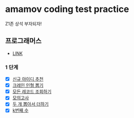 # amamov coding test practice

Z1존 상석 부자되자!

## 프로그래머스

- [LINK](https://programmers.co.kr/learn/challenges)

### 1 단계

- [x] [신규 아이디 추천](https://programmers.co.kr/learn/courses/30/lessons/72410?language=python3)
- [x] [크레인 인형 뽑기](https://programmers.co.kr/learn/courses/30/lessons/64061)
- [x] [모든 레코드 조회하기](https://programmers.co.kr/learn/courses/30/lessons/59034)
- [x] [모의고사](https://programmers.co.kr/learn/courses/30/lessons/42840)
- [x] [두 개 뽑아서 더하기](https://programmers.co.kr/learn/courses/30/lessons/68644)
- [x] [k번째 수](https://programmers.co.kr/learn/courses/30/lessons/42748)
